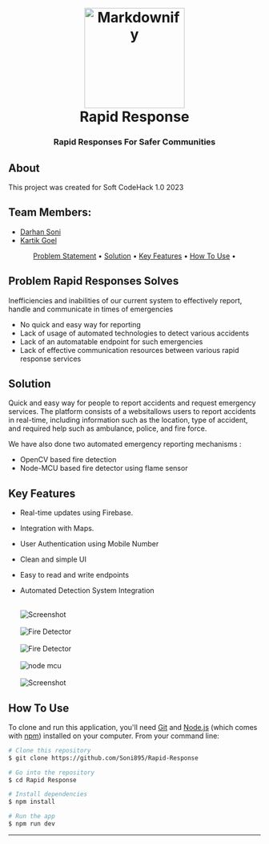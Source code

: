 

<h1 align="center">
  <br>
  <img src="https://i.imgur.com/VwbFOrL.png" alt="Markdownify" width="200">
  <br>
  Rapid Response
  <br>
</h1>

<h3 align="center">Rapid Responses For Safer Communities</h3>


## About

This project was created for Soft CodeHack 1.0 2023 
## Team Members:

- [Darhan Soni](https://github.com/Soni895)
- [Kartik Goel](https://github.com/kartik01112004)

<p align="center">
  <a href="#problem-rapidresponses-solves">Problem Statement</a> •
   <a href="#solution">Solution</a> •
  <a href="#key-features">Key Features</a> •
  <a href="#how-to-use">How To Use</a> •

  
</p>



## Problem Rapid Responses Solves
Inefficiencies and inabilities of our current system to effectively report, handle and communicate in times  of emergencies 

* No quick and easy way for reporting
* Lack of usage of automated technologies to detect various accidents
* Lack of an automatable endpoint for such emergencies
* Lack of effective communication resources between various rapid response services


## Solution
Quick and easy way for people to report accidents and request emergency services. The platform consists of a websitallows users to report accidents in real-time, including information such as the location, type of accident, and required help such as ambulance, police, and fire force.

We have also done two automated emergency reporting mechanisms :
*  OpenCV based fire detection
* Node-MCU based fire detector using flame sensor


## Key Features

* Real-time updates using Firebase.
* Integration with  Maps.
* User Authentication using Mobile Number
* Clean and simple UI
* Easy to read and write endpoints
* Automated Detection System Integration

 
   <br>
   <img src="[https://i.imgur.com/nFPWkAf.png](https://drive.google.com/file/d/1rq3qWvCJw8F54dimpip-9Y8som9xRDah/view?usp=drive_link)" alt="Screenshot" width="full">
   <br>
      <br>
  <img src="https://i.imgur.com/mYhwszG.png" alt="Fire Detector" width="full">
  <br>
   
   <br>
  <img src="https://i.imgur.com/Xuwc0qv.png" alt="Fire Detector" width="full">
  <br>
  

     <br>
  <img src="https://i.imgur.com/TdGhPOK.jpg" alt="node mcu" width="full">
  <br>
  
  
   <br>
  <img src="[https://i.imgur.com/VqZsBaL.png](https://drive.google.com/file/d/1C6G4TqdQBPe2hZ1nLC9GWbGh6THQAHRi/view?usp=drive_link)" alt="Screenshot" width="full">
  <br>
  

  
  


## How To Use

To clone and run this application, you'll need [Git](https://git-scm.com) and [Node.js](https://nodejs.org/en/download/) (which comes with [npm](http://npmjs.com)) installed on your computer. From your command line:

```bash
# Clone this repository
$ git clone https://github.com/Soni895/Rapid-Response

# Go into the repository
$ cd Rapid Response

# Install dependencies
$ npm install

# Run the app
$ npm run dev
```



---



